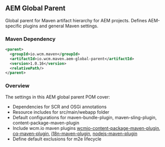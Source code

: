 ## AEM Global Parent

Global parent for Maven artifact hierarchy for AEM projects. Defines AEM-specific plugins and general Maven settings.


### Maven Dependency

```xml
<parent>
  <groupId>io.wcm.maven</groupId>
  <artifactId>io.wcm.maven.aem-global-parent</artifactId>
  <version>1.0.16</version>
  <relativePath/>
</parent>
```

### Overview

The settings in this AEM global parent POM cover:

* Dependencies for SCR and OSGi annotations
* Resource includes for src/main/webapp folder
* Default configurations for maven-bundle-plugin, maven-sling-plugin, content-package-maven-plugin
* Include wcm.io maven plugins [wcmio-content-package-maven-plugin](plugins/wcmio-content-package-maven-plugin/),
  [cq-maven-plugin](plugins/cq-maven-plugin/),
  [i18n-maven-plugin](plugins/i18n-maven-plugin/),
  [nodejs-maven-plugin](plugins/nodejs-maven-plugin/)
* Define default exclusions for m2e lifecycle
